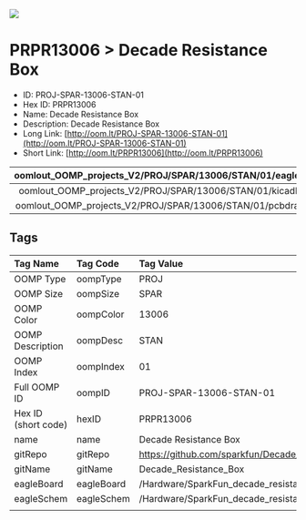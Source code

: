 


  
![][im]
# PRPR13006 > Decade Resistance Box

- ID: PROJ-SPAR-13006-STAN-01
- Hex ID: PRPR13006
- Name: Decade Resistance Box
- Description: Decade Resistance Box
- Long Link: [http://oom.lt/PROJ-SPAR-13006-STAN-01](http://oom.lt/PROJ-SPAR-13006-STAN-01)
- Short Link: [http://oom.lt/PRPR13006](http://oom.lt/PRPR13006)
  

|oomlout_OOMP_projects_V2/PROJ/SPAR/13006/STAN/01/eagleImage.png|oomlout_OOMP_projects_V2/PROJ/SPAR/13006/STAN/01/eagleSchemImage.png|oomlout_OOMP_projects_V2/PROJ/SPAR/13006/STAN/01/kicadPcb3dFront.png|oomlout_OOMP_projects_V2/PROJ/SPAR/13006/STAN/01/kicadPcb3dBack.png|
| :---: | :---: | :---: | :---: |
|oomlout_OOMP_projects_V2/PROJ/SPAR/13006/STAN/01/kicadPcb3d.png|oomlout_OOMP_projects_V2/PROJ/SPAR/13006/STAN/01/bomBack.png|oomlout_OOMP_projects_V2/PROJ/SPAR/13006/STAN/01/bomFront.png|oomlout_OOMP_projects_V2/PROJ/SPAR/13006/STAN/01/pcbdraw.svg|
|oomlout_OOMP_projects_V2/PROJ/SPAR/13006/STAN/01/pcbdrawBack.svg||||

## Tags
  

|Tag Name|Tag Code|Tag Value|
| :--- | :--- | :--- |
|OOMP Type|oompType|PROJ|
|OOMP Size|oompSize|SPAR|
|OOMP Color|oompColor|13006|
|OOMP Description|oompDesc|STAN|
|OOMP Index|oompIndex|01|
|Full OOMP ID|oompID|PROJ-SPAR-13006-STAN-01|
|Hex ID (short code)|hexID|PRPR13006|
|name|name|Decade Resistance Box|
|gitRepo|gitRepo|https://github.com/sparkfun/Decade_Resistance_Box|
|gitName|gitName|Decade_Resistance_Box|
|eagleBoard|eagleBoard|/Hardware/SparkFun_decade_resistance_box.brd|
|eagleSchem|eagleSchem|/Hardware/SparkFun_decade_resistance_box.sch|
||||



[im]: PROJ/SPAR/13006/STAN/01/kicadPcb3d_450.png
